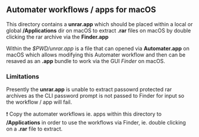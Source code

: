 ## Automater workflows / apps for macOS

This directory contains a **unrar.app** which should be placed within a local or global **/Applications** dir on macOS to extract **.rar** files on macOS by double clicking the rar archive via the **Finder.app**

Within the _$PWD/unrar.app_ is a file that can opened via **Automater.app** on macOS which allows modifying this Automater workflow and then can be resaved as an **.app** bundle to work via the GUI _Finder_ on macOS.

### Limitations

Presently the **unrar.app** is unable to extract passowrd protected rar archives as the CLI password prompt is not passed to Finder for input so the workflow / app will fail.

❗️ Copy the automater workflows ie. apps within this directory to **/Applications** in order to use the workflows via Finder, ie. double clicking on a **.rar** file to extract.
